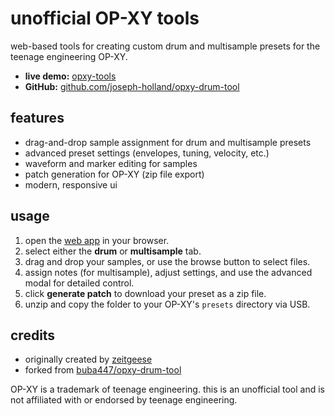 # unofficial OP-XY tools

web-based tools for creating custom drum and multisample presets for the teenage engineering OP-XY.

- **live demo:** [opxy-tools](https://opxy-tools.pages.dev/)
- **GitHub:** [github.com/joseph-holland/opxy-drum-tool](https://github.com/joseph-holland/opxy-drum-tool)

## features

- drag-and-drop sample assignment for drum and multisample presets
- advanced preset settings (envelopes, tuning, velocity, etc.)
- waveform and marker editing for samples
- patch generation for OP-XY (zip file export)
- modern, responsive ui

## usage

1. open the [web app](https://opxy-tools.pages.dev/) in your browser.
2. select either the **drum** or **multisample** tab.
3. drag and drop your samples, or use the browse button to select files.
4. assign notes (for multisample), adjust settings, and use the advanced modal for detailed control.
5. click **generate patch** to download your preset as a zip file.
6. unzip and copy the folder to your OP-XY's `presets` directory via USB.

## credits

- originally created by [zeitgeese](https://github.com/buba447)
- forked from [buba447/opxy-drum-tool](https://buba447.github.io/opxy-drum-tool/)

OP-XY is a trademark of teenage engineering. this is an unofficial tool and is not affiliated with or endorsed by teenage engineering.

